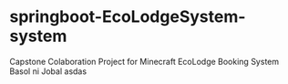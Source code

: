 # springboot-EcoLodgeSystem-system
Capstone Colaboration Project for Minecraft EcoLodge Booking System
Basol ni Jobal
asdas

